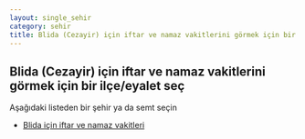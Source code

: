 ```yaml
---
layout: single_sehir
category: sehir
title: Blida (Cezayir) için iftar ve namaz vakitlerini görmek için bir ilçe/eyalet seç
---
```



## Blida (Cezayir) için iftar ve namaz vakitlerini görmek için bir ilçe/eyalet seç

Aşağıdaki listeden bir şehir ya da semt seçin


* [Blida için iftar ve namaz vakitleri](/iftar.html?sehir=Blida&ulke=Cezayir&state=Blida)
